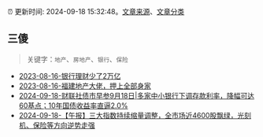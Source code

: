 :alarm_clock: 更新时间: 2024-09-18 15:32:48。[文章来源](/README.md)、[文章分类](/TAGS.md)

## 三傻


> 关键字：`地产`、`房地产`、`银行`、`保险`



- [2023-08-16-银行理财少了2万亿](https://www.aicaijing.com.cn/article/18565) 
- [2023-08-16-福建地产大佬，押上全部身家](https://www.aicaijing.com.cn/article/18567) 
- [2024-09-18-财联社债市早参9月18日|多家中小银行下调存款利率，降幅可达60基点；10年国债收益率直逼2.0%](https://www.cls.cn/detail/1801188) 
- [2024-09-18-【午报】三大指数持续缩量调整，全市场近4600股飘绿，光刻机、保险等方向逆势走强](https://www.cls.cn/detail/1801418) 
